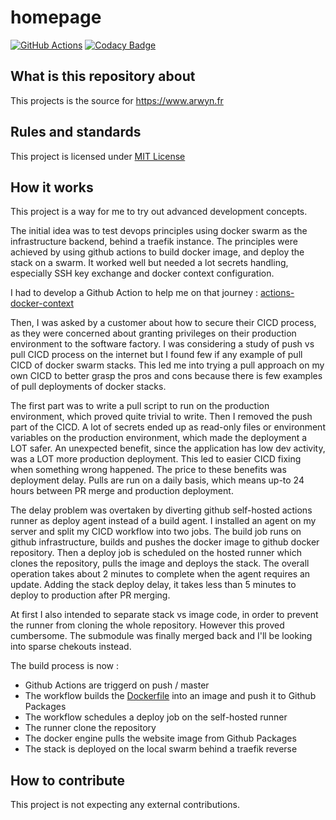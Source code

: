 # homepage

[![GitHub Actions](https://img.shields.io/endpoint.svg?url=https%3A%2F%2Factions-badge.atrox.dev%2Farwynfr%2Fhomepage%2Fbadge)](https://actions-badge.atrox.dev/arwynfr/homepage/goto)
[![Codacy Badge](https://api.codacy.com/project/badge/Grade/57151d564ff64ab4852a45be92a2c6f9)](https://app.codacy.com/gh/ArwynFr/homepage?utm_source=github.com&utm_medium=referral&utm_content=ArwynFr/homepage&utm_campaign=Badge_Grade_Settings)

## What is this repository about

This projects is the source for <https://www.arwyn.fr>

## Rules and standards

This project is licensed under [MIT License](/LICENSE)

## How it works

This project is a way for me to try out advanced development concepts.

The initial idea was to test devops principles using docker swarm as the infrastructure backend, behind a traefik instance. The principles were achieved by using github actions to build docker image, and deploy the stack on a swarm. It worked well but needed a lot secrets handling, especially SSH key exchange and docker context configuration.

I had to develop a Github Action to help me on that journey : [actions-docker-context](https://github.com/ArwynFr/actions-docker-context)

Then, I was asked by a customer about how to secure their CICD process, as they were concerned about granting privileges on their production environment to the software factory. I was considering a study of push vs pull CICD process on the internet but I found few if any example of pull CICD of docker swarm stacks. This led me into trying a pull approach on my own CICD to better grasp the pros and cons because there is few examples of pull deployments of docker stacks.

The first part was to write a pull script to run on the production environment, which proved quite trivial to write. Then I removed the push part of the CICD. A lot of secrets ended up as read-only files or environment variables on the production environment, which made the deployment a LOT safer. An unexpected benefit, since the application has low dev activity, was a LOT more production deployment. This led to easier CICD fixing when something wrong happened. The price to these benefits was deployment delay. Pulls are run on a daily basis, which means up-to 24 hours between PR merge and production deployment.

The delay problem was overtaken by diverting github self-hosted actions runner as deploy agent instead of a build agent. I installed an agent on my server and split my CICD workflow into two jobs. The build job runs on github infrastructure, builds and pushes the docker image to github docker repository. Then a deploy job is scheduled on the hosted runner which clones the repository, pulls the image and deploys the stack. The overall operation takes about 2 minutes to complete when the agent requires an update. Adding the stack deploy delay, it takes less than 5 minutes to deploy to production after PR merging.

At first I also intended to separate stack vs image code, in order to prevent the runner from cloning the whole repository. However this proved cumbersome. The submodule was finally merged back and I'll be looking into sparse chekouts instead.

The build process is now :

- Github Actions are triggerd on push / master
- The workflow builds the [Dockerfile](/src/Dockerfile) into an image and push it to Github Packages
- The workflow schedules a deploy job on the self-hosted runner
- The runner clone the repository
- The docker engine pulls the website image from Github Packages
- The stack is deployed on the local swarm behind a traefik reverse

## How to contribute

This project is not expecting any external contributions.
